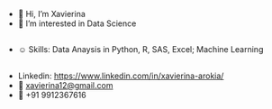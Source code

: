 
- 👋 Hi, I’m Xavierina
- 👀 I’m interested in Data Science

##
- :relaxed: Skills: Data Anaysis in Python, R, SAS, Excel; Machine Learning

##
- Linkedin: https://www.linkedin.com/in/xavierina-arokia/
- :e-mail: xavierina12@gmail.com
- :calling: +91 9912367616
